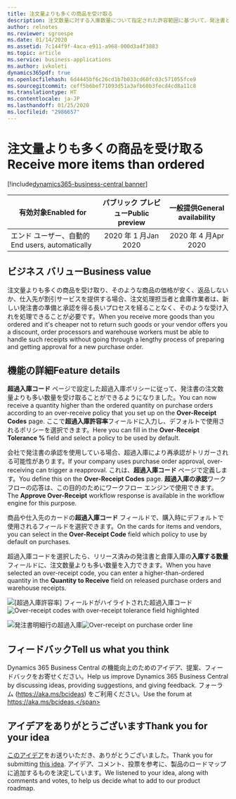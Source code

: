 ```yaml
---
title: 注文量よりも多くの商品を受け取る
description: 注文数量に対する入庫数量について指定された許容範囲に基づいて、発注書と倉庫の超過入庫を許可します。
author: relnotes
ms.reviewer: sgroespe
ms.date: 01/14/2020
ms.assetid: 7c144f9f-4aca-e911-a968-000d3a4f3883
ms.topic: article
ms.service: business-applications
ms.author: ivkoleti
dynamics365pdf: true
ms.openlocfilehash: 6d4445bf6c26cd1b7b033cd60fc03c571055fce9
ms.sourcegitcommit: ceff5b6bef71093d51a3afb60b3fecd4cd8a11c8
ms.translationtype: HT
ms.contentlocale: ja-JP
ms.lasthandoff: 01/25/2020
ms.locfileid: "2986657"
---
```

# <a name="receive-more-items-than-ordered"></a><span data-ttu-id="4aafa-103">注文量よりも多くの商品を受け取る</span><span class="sxs-lookup"><span data-stu-id="4aafa-103">Receive more items than ordered</span></span>
[!include[dynamics365-business-central banner](../includes/dynamics365-business-central.md)]

| <span data-ttu-id="4aafa-104">有効対象</span><span class="sxs-lookup"><span data-stu-id="4aafa-104">Enabled for</span></span>    |  <span data-ttu-id="4aafa-105">パブリック プレビュー</span><span class="sxs-lookup"><span data-stu-id="4aafa-105">Public preview</span></span> | <span data-ttu-id="4aafa-106">一般提供</span><span class="sxs-lookup"><span data-stu-id="4aafa-106">General availability</span></span> | 
| ---------- | :----------: |:----------: |
|<span data-ttu-id="4aafa-107">エンド ユーザー、自動的</span><span class="sxs-lookup"><span data-stu-id="4aafa-107">End users, automatically</span></span>|<span data-ttu-id="4aafa-108">2020 年 1 月</span><span class="sxs-lookup"><span data-stu-id="4aafa-108">Jan 2020</span></span>| <span data-ttu-id="4aafa-109">2020 年 4 月</span><span class="sxs-lookup"><span data-stu-id="4aafa-109">Apr 2020</span></span>|


## <a name="business-value"></a><span data-ttu-id="4aafa-110">ビジネス バリュー</span><span class="sxs-lookup"><span data-stu-id="4aafa-110">Business value</span></span>
<!-- bv start -->
<span data-ttu-id="4aafa-111">注文量よりも多くの商品を受け取り、そのような商品の価格が安く、返品しないか、仕入先が割引サービスを提供する場合、注文処理担当者と倉庫作業者は、新しい発注書の準備と承認を得る長いプロセスを経ることなく、そのような受け入れを処理できることが必要です。</span><span class="sxs-lookup"><span data-stu-id="4aafa-111">When you receive more goods than you ordered and it's cheaper not to return such goods or your vendor offers you a discount, order processors and warehouse workers must be able to handle such receipts without going through a lengthy process of preparing and getting approval for a new purchase order.</span></span>
<!-- bv end -->



## <a name="feature-details"></a><span data-ttu-id="4aafa-112">機能の詳細</span><span class="sxs-lookup"><span data-stu-id="4aafa-112">Feature details</span></span>
<!--feature detail start -->
<span data-ttu-id="4aafa-113">**超過入庫コード** ページで設定した超過入庫ポリシーに従って、発注書の注文数量よりも多い数量を受け取ることができるようになりました。</span><span class="sxs-lookup"><span data-stu-id="4aafa-113">You can now receive a quantity higher than the ordered quantity on purchase orders according to an over-receive policy that you set up on the **Over-Receipt Codes** page.</span></span> <span data-ttu-id="4aafa-114">ここで**超過入庫許容率**フィールドに入力し、デフォルトで使用されるポリシーを選択できます。</span><span class="sxs-lookup"><span data-stu-id="4aafa-114">Here you can fill in the **Over-Receipt Tolerance %** field and select a policy to be used by default.</span></span> 

<span data-ttu-id="4aafa-115">会社で発注書の承認を使用している場合、超過入庫により再承認がトリガーされる可能性があります。</span><span class="sxs-lookup"><span data-stu-id="4aafa-115">If your company uses purchase order approval, over-receiving can trigger a reapproval.</span></span> <span data-ttu-id="4aafa-116">これは、**超過入庫コード** ページで定義します。</span><span class="sxs-lookup"><span data-stu-id="4aafa-116">You define this on the **Over-Receipt Codes** page.</span></span> <span data-ttu-id="4aafa-117">**超過入庫の承認**ワークフローの応答は、この目的のためにワークフロー エンジンで使用できます。</span><span class="sxs-lookup"><span data-stu-id="4aafa-117">The **Approve Over-Receipt** workflow response is available in the workflow engine for this purpose.</span></span>
 
<span data-ttu-id="4aafa-118">商品や仕入先のカードの**超過入庫コード** フィールドで、購入時にデフォルトで使用されるフィールドを選択できます。</span><span class="sxs-lookup"><span data-stu-id="4aafa-118">On the cards for items and vendors, you can select in the **Over-Receipt Code** field which policy to use by default on purchases.</span></span>
 
<span data-ttu-id="4aafa-119">超過入庫コードを選択したら、リリース済みの発注書と倉庫入庫の**入庫する数量**フィールドに、注文数量よりも多い数量を入力できます。</span><span class="sxs-lookup"><span data-stu-id="4aafa-119">When you have selected an over-receipt code, you can enter a higher-than-ordered quantity in the **Quantity to Receive** field on released purchase orders and warehouse receipts.</span></span>
<!--feature detail end -->

<span data-ttu-id="4aafa-120">![[超過入庫許容率] フィールドがハイライトされた超過入庫コード](media/over-receipt-codes.png "[超過入庫許容率] フィールドがハイライトされた超過入庫コード")</span><span class="sxs-lookup"><span data-stu-id="4aafa-120">![Over-receipt codes with over-receipt tolerance field highlighted](media/over-receipt-codes.png "Over-receipt codes with over-receipt tolerance field highlighted")</span></span>

<!-- Picture 1 -->
<span data-ttu-id="4aafa-121">![発注書明細行の超過入庫](media/over-receipt-purch-order.png "発注書明細行の超過入庫")</span><span class="sxs-lookup"><span data-stu-id="4aafa-121">![Over-receipt on purchase order line](media/over-receipt-purch-order.png "Over-receipt on purchase order line")</span></span>
<!-- Picture 2 -->





## <a name="tell-us-what-you-think"></a><span data-ttu-id="4aafa-122">フィードバック</span><span class="sxs-lookup"><span data-stu-id="4aafa-122">Tell us what you think</span></span>
<span data-ttu-id="4aafa-123">Dynamics 365 Business Central の機能向上のためのアイデア、提案、フィードバックをお寄せください。</span><span class="sxs-lookup"><span data-stu-id="4aafa-123">Help us improve Dynamics 365 Business Central by discussing ideas, providing suggestions, and giving feedback.</span></span> <span data-ttu-id="4aafa-124">フォーラム (https://aka.ms/bcideas) をご利用ください。</span><span class="sxs-lookup"><span data-stu-id="4aafa-124">Use the forum at https://aka.ms/bcideas.</span></span>



## <a name="thank-you-for-your-idea"></a><span data-ttu-id="4aafa-125">アイデアをありがとうございます</span><span class="sxs-lookup"><span data-stu-id="4aafa-125">Thank you for your idea</span></span>
<span data-ttu-id="4aafa-126">[このアイデア](https://experience.dynamics.com/ideas/idea/?ideaid=7c83f7d7-8763-e911-b047-0003ff68b7ef)をお送りいただき、ありがとうございました。</span><span class="sxs-lookup"><span data-stu-id="4aafa-126">Thank you for submitting [this idea](https://experience.dynamics.com/ideas/idea/?ideaid=7c83f7d7-8763-e911-b047-0003ff68b7ef).</span></span> <span data-ttu-id="4aafa-127">アイデア、コメント、投票を参考に、製品のロードマップに追加するものを決定しています。</span><span class="sxs-lookup"><span data-stu-id="4aafa-127">We listened to your idea, along with comments and votes, to help us decide what to add to our product roadmap.</span></span>
